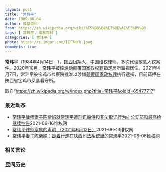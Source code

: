 ```yaml
---
layout: post
title: "常玮平"
date: 1989-06-04
author: 维基百科
from: https://zh.wikipedia.org/wiki/%E5%B8%B8%E7%8E%AE%E5%B9%B3
tags: [ 常玮平, 维基百科 ]
categories: [ 常玮平 ]
photo: https://i.imgur.com/IET7NYh.jpeg
comments: true
---
```

<div class="mw-parser-output">
<p><b>常玮平</b>（1984年4月14日<span class="useeditintro" title="Template:BLP editintro">－</span>），<a href="/wiki/%E9%99%95%E8%A5%BF" class="mw-redirect" title="陕西">陕西</a><a href="/wiki/%E5%87%A4%E7%BF%94" class="mw-redirect" title="凤翔">凤翔</a>人，中国维权律师。多次代理敏感人权案件。2020年10月，常玮平被控<a href="/wiki/%E7%85%BD%E5%8A%A8%E9%A2%A0%E8%A6%86%E5%9B%BD%E5%AE%B6%E6%94%BF%E6%9D%83%E7%BD%AA" title="煽动颠覆国家政权罪">煽动颠覆国家政权罪</a>指定居所监视居住。2021年4月7日，常玮平被宝鸡市检察院批准以涉嫌<a href="/wiki/%E9%A2%A0%E8%A6%86%E5%9B%BD%E5%AE%B6%E6%94%BF%E6%9D%83%E7%BD%AA" title="颠覆国家政权罪">颠覆国家政权罪</a>执行逮捕，目前羁押在陕西省宝鸡市凤县看守所。
</p>
</div><noscript><img src="//zh.wikipedia.org/wiki/Special:CentralAutoLogin/start?type=1x1" alt="" title="" width="1" height="1" style="border: none; position: absolute;"></noscript>
<div class="printfooter">取自“<a dir="ltr" href="https://zh.wikipedia.org/w/index.php?title=常玮平&amp;oldid=65477717">https://zh.wikipedia.org/w/index.php?title=常玮平&amp;oldid=65477717</a>”</div><div id="recent-news"><h3>最近动态</h3><ul><li><a href="https://nodebe4.github.io/waimei/2021-06-16/%E5%B8%B8%E7%8E%AE%E5%B9%B3%E5%BE%8B%E5%B8%88%E5%A6%BB%E5%AD%90%E9%99%88%E7%B4%AB%E5%A8%9F%E5%B0%B1%E5%B8%B8%E7%8E%AE%E5%B9%B3%E9%81%AD%E5%88%91%E8%AE%AF%E9%80%BC%E4%BE%9B%E5%92%8C%E9%9D%9E%E6%B3%95%E5%8F%96%E8%AF%81%E8%A1%8C%E4%B8%BA%E5%90%91%E5%85%AC%E5%AE%89%E9%83%A8%E5%92%8C%E6%9C%80%E9%AB%98%E6%A3%80%E7%BB%A7%E7%BB%AD%E6%8E%A7%E5%91%8A" title="常玮平律师妻子陈紫娟就常玮平遭刑讯逼供和非法取证行为向公安部和最高检继续控告—— （维权网信息中心报道）2021年6月16日，本网获悉：常玮平律师妻子陈紫娟就常玮平遭刑讯逼供和非法取证行为向公安...">常玮平律师妻子陈紫娟就常玮平遭刑讯逼供和非法取证行为向公安部和最高检继续控告</a><time>2021-06-16</time><a class="tag">维权网</a></li>
<li><a href="https://nodebe4.github.io/waimei/2021-06-13/%E5%B8%B8%E7%8E%AE%E5%B9%B3%E5%BE%8B%E5%B8%88%E5%AE%B6%E5%B1%9E%E7%9A%84%E5%A3%B0%E6%98%8E-2021%E5%B9%B46%E6%9C%8812%E6%97%A5" title="常玮平律师家属的声明 （2021年6月12日）—— 抄送部门：宝鸡市公安局，宝鸡市检察院 声明人： 1. 常拴明，常玮平的父亲 2. 解秋霞，常玮平的母亲 3. 陈紫娟，常玮平的妻子，孩子的母亲...">常玮平律师家属的声明 （2021年6月12日）</a><time>2021-06-13</time><a class="tag">维权网</a></li>
<li><a href="https://nodebe4.github.io/waimei/2021-06-06/%E5%B8%B8%E7%8E%AE%E5%B9%B3%E5%A6%BB%E5%AD%90%E9%99%88%E7%B4%AB%E5%A8%9F-%E8%B7%AA%E7%9D%80%E8%A1%8C%E8%B5%B0%E5%9C%A8%E9%99%95%E8%A5%BF%E5%8F%B8%E6%B3%95%E7%B3%BB%E7%BB%9F%E9%87%8C%E7%9A%84%E5%B8%B8%E7%8E%AE%E5%B9%B3" title="常玮平妻子陈紫娟：跪着行走在陕西司法系统里的常玮平—— ——在还有自由的时候，他说的最多的一句话是：要像保胎一样保住律师证！&nbsp; &nbsp; 常玮平之前所在陕西立刚律师事务所在2018年注销时欠他三万块律...">常玮平妻子陈紫娟：跪着行走在陕西司法系统里的常玮平</a><time>2021-06-06</time><a class="tag">维权网</a></li>
</ul></div><div id="open-opinion"><h3>相关言论</h3><ul></ul></div><div id="mjls-record"><h3>民间历史</h3><ul></ul></div>